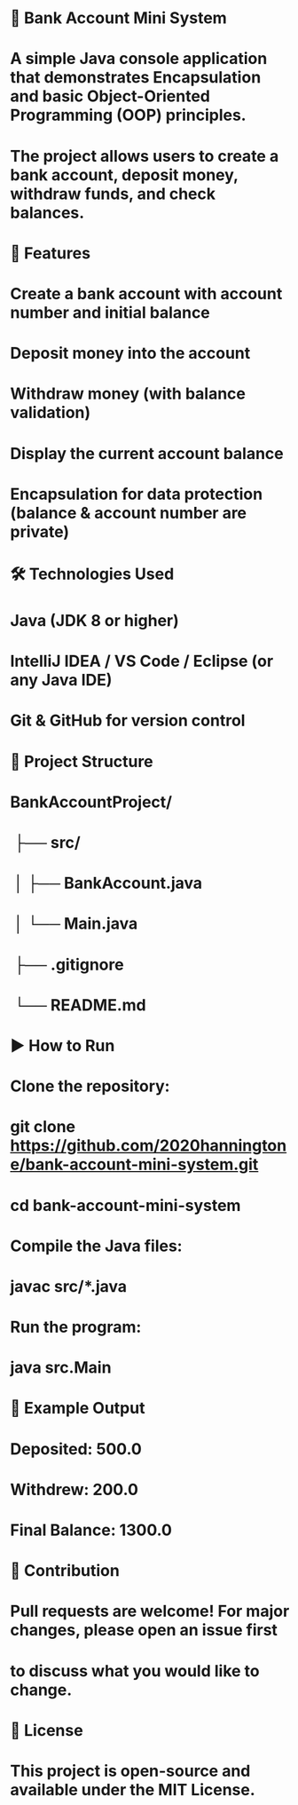 # 📌 Bank Account Mini System

# 

# A simple Java console application that demonstrates Encapsulation and basic Object-Oriented Programming (OOP) principles.

# The project allows users to create a bank account, deposit money, withdraw funds, and check balances.

# 

# 🚀 Features

# 

# Create a bank account with account number and initial balance

# 

# Deposit money into the account

# 

# Withdraw money (with balance validation)

# 

# Display the current account balance

# 

# Encapsulation for data protection (balance \& account number are private)

# 

# 🛠️ Technologies Used

# 

# Java (JDK 8 or higher)

# 

# IntelliJ IDEA / VS Code / Eclipse (or any Java IDE)

# 

# Git \& GitHub for version control

# 

# 📂 Project Structure

# BankAccountProject/

# &nbsp;├── src/

# &nbsp;│    ├── BankAccount.java

# &nbsp;│    └── Main.java

# &nbsp;├── .gitignore

# &nbsp;└── README.md

# 

# ▶️ How to Run

# 

# Clone the repository:

# 

# git clone https://github.com/2020hanningtone/bank-account-mini-system.git

# cd bank-account-mini-system

# 

# 

# Compile the Java files:

# 

# javac src/\*.java

# 

# 

# Run the program:

# 

# java src.Main

# 

# 📖 Example Output

# Deposited: 500.0

# Withdrew: 200.0

# Final Balance: 1300.0

# 

# 🤝 Contribution

# 

# Pull requests are welcome! For major changes, please open an issue first

# to discuss what you would like to change.

# 

# 📜 License

# 

# This project is open-source and available under the MIT License.

